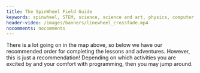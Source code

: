 ```yaml
---
title: The SpinWheel Field Guide
keywords: spinwheel, STEM, science, science and art, physics, computer science, middle school, high school, textbook
header-video: /images/banners/linewheel_crossfade.mp4
nocomments: nocomments
---
```



<script src="/jquery.min.js"></script>
<script src="/springy/springy.js"></script>
<script src="/springy/springyui.js"></script>

<script>

jQuery(function(){
  var graph = new Springy.Graph();

  var intro = graph.newNode({label: "Getting Started with the SpinWheel", color: "red"});
  var quick = graph.newNode({label: "Initial Setup", color: "red"});
  var basic = graph.newNode({label: "Basic Structure of a Program"});
  var arduino = graph.newNode({label: "Arduino 101", color: "grey"});
  var sight = graph.newNode({label: "Biology of Sight"});
  var strobe = graph.newNode({label: "Stroboscope"});
  var ani = graph.newNode({label: "Intro to Animations"});
  var ani2 = graph.newNode({label: "Animations and Patterns"});
  var step = graph.newNode({label: "Step Counter"});
  var dance = graph.newNode({label: "Dancing Companion"});
  var compass = graph.newNode({label: "Compass"});
  var progpatterns = graph.newNode({label: "Building Blocks of Coding", color: "grey"});
  var light = graph.newNode({label: "Light and Color", color: "grey"});
  var colortheory = graph.newNode({label: "Color Theory", color: "grey"});
  var inertia = graph.newNode({label: "Inertial Reference Frames", color: "grey"});
  var rotation = graph.newNode({label: "Rotation", color: "grey"});
  var magnet = graph.newNode({label: "Magnetism", color: "grey"});
  var vector = graph.newNode({label: "Vectors and Motion", color: "grey"});
  
  graph.newEdge(intro, quick);
  graph.newEdge(quick, sight); 
  graph.newEdge(quick, strobe);
  graph.newEdge(sight, ani); 
  graph.newEdge(ani, basic);
  graph.newEdge(basic, arduino);  
  graph.newEdge(sight, light); 
  graph.newEdge(light, colortheory); 
  graph.newEdge(ani, ani2); 
  graph.newEdge(arduino, progpatterns); 
  graph.newEdge(ani2, progpatterns); 
  graph.newEdge(ani2, step); 
  graph.newEdge(ani2, dance);
  graph.newEdge(dance, compass); 
  graph.newEdge(compass, magnet);
  graph.newEdge(step, compass);
  graph.newEdge(dance, vector); 
  graph.newEdge(vector, rotation); 
  graph.newEdge(dance, inertia);
  graph.newEdge(step, inertia);

  var springy = jQuery('#springymap').springy({
    graph: graph,
    stiffnes: 200,
    repulsion: 2000,
    damping: 0.5
  });
});

</script>

<canvas id="springymap" width="800" height="600">
</canvas>

There is a lot going on in the map above, so below we have our recommended order for completing the lessons and adventures. However, this is just a recommendation! Depending on which activities you are excited by and your comfort with programming, then you may jump around.

<style>
@font-face {
  font-family: 'xkcd';
  src: url('/xkcd-script.ttf')  format('truetype');
}

:root {
  /* Change this to change the appearance of the hexaons */
  --hex-width: 150px; 
  --hex-inner-border: 15px;
  
  /* Other hexagon dimentions */
  --hex-side: calc(var(--hex-width)/2);
  --hex-height: calc(var(--hex-side)*1.7320508075688772);
  --hex-tiptotip: calc(var(--hex-side)*3 - var(--hex-inner-border)*0.75);
  --hex-transition: all .2s ease;
}

/* Hexagons */
.hexagon-container {
  display: grid;
  grid-template-columns: var(--hex-tiptotip) var(--hex-tiptotip) var(--hex-tiptotip) var(--hex-tiptotip);
  grid-auto-rows: calc(var(--hex-height)/2 - var(--hex-inner-border)*1.7320508075688772/8);
  grid-gap: 0 0;
  font-family: xkcd;
}
.hexagon {
  align-items: center;
  cursor: pointer;
  display: flex;
  height: var(--hex-height);
  justify-content: center;
  position: relative;
  transition: var(--hex-transition);
  width: var(--hex-width);
}

.hexagon:nth-child(8n + 5),
.hexagon:nth-child(8n + 6),
.hexagon:nth-child(8n + 7),
.hexagon:nth-child(8n + 8) {
  margin-left: calc(var(--hex-side) * 1.5 - var(--hex-inner-border)*0.375);
}

.hexagon {
  clip-path: polygon(75% 0, 100% 50%, 75% 100%, 25% 100%, 0 50%, 25% 0);
}

.hexagon * {
  display: block;
  display: flex;
  justify-content: center;
  align-items: center;
  transition: var(--hex-transition);
  clip-path: polygon(75% 0, 100% 50%, 75% 100%, 25% 100%, 0 50%, 25% 0);
  background-color: white;
}

.hexagon a {
  text-align: center;
  line-height: 18px;
  font-size: 16px;
  text-decoration: none;
}

.hexagon *:hover {
  background-color: white !important;
  font-size: 18px !important;
}

.hexagon > * {
  width: calc(var(--hex-width) - var(--hex-inner-border));
  height: calc(var(--hex-height) - var(--hex-inner-border)*1.7320508075688772/2);
}

.hexagon > div > div {
  width: calc(var(--hex-width) - 1.8*var(--hex-inner-border));
  height: calc(var(--hex-height) - 1.8*var(--hex-inner-border)*1.7320508075688772/2);
}

.hexagon > div > div > a {
  width: calc(var(--hex-width) - 2.1*var(--hex-inner-border));
  height: calc(var(--hex-height) - 2.1*var(--hex-inner-border)*1.7320508075688772/2);
}
</style>

<ul id="hexmap" class="hexagon-container">
  <li class="hexagon"></li>
  <li class="hexagon"></li>
  <li class="hexagon"></li>
  <li class="hexagon"></li>
  <li class="hexagon"></li>
  <li class="hexagon"></li>
  <li class="hexagon"></li>
  <li class="hexagon"></li>
  <li class="hexagon"></li>
  <li class="hexagon"></li>
  <li class="hexagon"></li>
  <li class="hexagon"></li>
  <li class="hexagon"></li>
  <li class="hexagon"></li>
  <li class="hexagon"></li>
  <li class="hexagon"></li>
  <li class="hexagon"></li>
  <li class="hexagon"></li>
  <li class="hexagon"></li>
  <li class="hexagon"></li>
  <li class="hexagon"></li>
  <li class="hexagon"></li>
  <li class="hexagon"></li>
  <li class="hexagon"></li>
  <li class="hexagon"></li>
  <li class="hexagon"></li>
  <li class="hexagon"></li>
  <li class="hexagon"></li>
  <li class="hexagon"></li>
  <li class="hexagon"></li>
  <li class="hexagon"></li>
  <li class="hexagon"></li>
  <li class="hexagon"></li>
  <li class="hexagon"></li>
  <li class="hexagon"></li>
  <li class="hexagon"></li>
  <li class="hexagon"></li>
  <li class="hexagon"></li>
  <li class="hexagon"></li>
  <li class="hexagon"></li>
  <li class="hexagon"></li>
  <li class="hexagon"></li>
  <li class="hexagon"></li>
  <li class="hexagon"></li>
  <li class="hexagon"></li>
  <li class="hexagon"></li>
  <li class="hexagon"></li>
  <li class="hexagon"></li>
  <li class="hexagon"></li>
</ul>

<script>
const tiles = [
{x:1, y:2, bgcolor:"#ffffff", textcolor:"#bf1e2e", bordercolor:"#bf1e2e", inner: true, text:"Getting<br>Started<br>with the<br>SpinWheel", href:"/intro"},
{x:2, y:3, bgcolor:"#f2d2d5", textcolor:"#bf1e2e", bordercolor:"#bf1e2e", inner: true, text:"SpinWheel<br>Initial<br>Setup", href:"/quickstart"},
//light
{x:2, y:5, bgcolor:"#d0eeec", textcolor:"#13a89e", bordercolor:"#13a89e", inner: true, text:"Mixing<br>Color with<br>Light", href:"#"},
{x:1, y:6, bgcolor:"#ffffff", textcolor:"#13a89e", bordercolor:"#13a89e", inner: true, text:"Biology of<br>Sight", href:"/sight"},
{x:1, y:7, bgcolor:"#ffffff", textcolor:"#13a89e", bordercolor:"#13a89e", inner: false, text:"Color<br>Theory", href:"/colortheory"},
{x:1, y:5, bgcolor:"#ffffff", textcolor:"#13a89e", bordercolor:"#13a89e", inner: false, text:"Light and<br>Color", href:"/lightandcolor"},
//basic prog
{x:2, y:4, bgcolor:"#d3eef9", textcolor:"#25aae1", bordercolor:"#25aae1", inner: true, text:"Customizing<br>the SpinWheel&#39;s<br>Display", href:"#"},
{x:2, y:6, bgcolor:"#d3eef9", textcolor:"#25aae1", bordercolor:"#25aae1", inner: true, text:"Arduino<br>101", href:"/arduino101"},
{x:3, y:5, bgcolor:"#ffffff", textcolor:"#25aae1", bordercolor:"#25aae1", inner: false, text:"Basic<br>Structure<br>of a<br>Program", href:"/basics"},
//animations
{x:3, y:3, bgcolor:"#d2e2f0", textcolor:"#0e75bc", bordercolor:"#0e75bc", inner: true, text:"Creating<br>Animations<br>with the<br>SpinWheel", href:"#"},
{x:3, y:2, bgcolor:"#d2e2f0", textcolor:"#0e75bc", bordercolor:"#0e75bc", inner: false, text:"Coding<br>Building<br>Blocks", href:"/progpatterns"},
{x:3, y:4, bgcolor:"#ffffff", textcolor:"#0e75bc", bordercolor:"#0e75bc", inner: true, text:"Intro to<br>Animations", href:"/animation"},
{x:4, y:5, bgcolor:"#ffffff", textcolor:"#0e75bc", bordercolor:"#0e75bc", inner: true, text:"Animations<br>and<br>Patterns", href:"/animation2"},
//motion
{x:4, y:7, bgcolor:"#ffffff", textcolor:"#9678b6", bordercolor:"#9678b6", inner: true, text:"Make a<br>Step Counter", href:"/stepcounter"},
{x:3, y:8, bgcolor:"#ffffff", textcolor:"#9678b6", bordercolor:"#9678b6", inner: false, text:"Vectors<br>and<br>Motion", href:"/vectors"},
{x:4, y:9, bgcolor:"#ffffff", textcolor:"#9678b6", bordercolor:"#9678b6", inner: true, text:"Dancing<br>with<br>Color", href:"/dancing"},
{x:4, y:8, bgcolor:"#ffffff", textcolor:"#9678b6", bordercolor:"#9678b6", inner: false, text:"Inertial<br>Reference<br>Frames", href:"/inertia"},
{x:4, y:10, bgcolor:"#ffffff", textcolor:"#9678b6", bordercolor:"#9678b6", inner: false, text:"Rotation<br>and<br>Circular<br>Motion", href:"/rotation"},
//magnetism
{x:3, y:10, bgcolor:"#ffffff", textcolor:"#ef5188", bordercolor:"#ef5188", inner: true, text:"Make a<br>Compass", href:"/compass"},
{x:3, y:11, bgcolor:"#ffffff", textcolor:"#ef5188", bordercolor:"#ef5188", inner: false, text:"Magnetism", href:"/magnetism"},
//reference
{x:4, y:1, bgcolor:"#fdded4", textcolor:"#f1592b", bordercolor:"#f1592b", inner: false, text:"SpinWheel<br>Functions<br>Reference", href:"/allcommands"},
];
const hexmap = document.getElementById("hexmap");
const allhexes = hexmap.getElementsByClassName("hexagon");
for (const tile of tiles) {
  const hex = allhexes[(tile.x-1)+4*(tile.y-1)];

  hex.style["background-color"] = tile.bordercolor;
  var innerHTML = `<a href="${tile.href}" style="color:${tile.textcolor};background-color:${tile.bgcolor}">${tile.text}</a>`;
  if (tile.inner==true) {
    innerHTML = `<div style="background-color:${tile.bgcolor}"><div style="background-color:${tile.bordercolor}">${innerHTML}</div></div>`;
  }
  hex.innerHTML = innerHTML;
}
</script>
